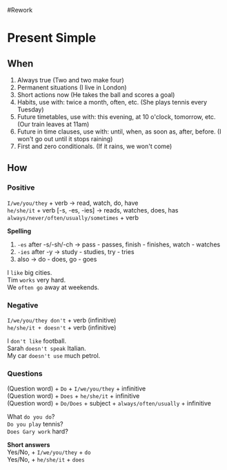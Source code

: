 #Rework

# Present Simple
## When
1. Always true (Two and two make four)
2. Permanent situations (I live in London)
3. Short actions now (He takes the ball and scores a goal)
4. Habits, use with: twice a month, often, etc. (She plays tennis every Tuesday)
5. Future timetables, use with: this evening, at 10 o'clock, tomorrow, etc. (Our train leaves at 11am)
6. Future in time clauses, use with: until, when, as soon as, after, before. (I won't go out until it stops raining)
7. First and zero conditionals. (If it rains, we won't come)

## How
### Positive
`I/we/you/they` + verb -> read, watch, do, have  
`he/she/it` + verb [-s, -es, -ies] -> reads, watches, does, has  
`always/never/often/usually/sometimes` + verb  

<b>Spelling</b>
1. `-es` after -s/-sh/-ch -> pass - passes, finish - finishes, watch - watches
2. `-ies` after -y -> study - studies, try - tries
3. also -> do - does, go - goes

I `like` big cities.  
Tim `works` very hard.  
We `often go` away at weekends.

### Negative
`I/we/you/they don't` + verb (infinitive)  
`he/she/it + doesn't` + verb (infinitive)  

I `don't like` football.  
Sarah `doesn't speak` Italian.  
My car `doesn't use` much petrol.

### Questions
(Question word) + `Do` + `I/we/you/they` + infinitive  
(Question word) + `Does` + `he/she/it` + infinitive  
(Question word) + `Do/Does` + subject + `always/often/usually` + infinitive  

What `do you do`?  
`Do you play` tennis?  
`Does Gary work` hard?  

<b>Short answers</b>  
Yes/No, + `I/we/you/they` + `do`  
Yes/No, + `he/she/it` + `does`
